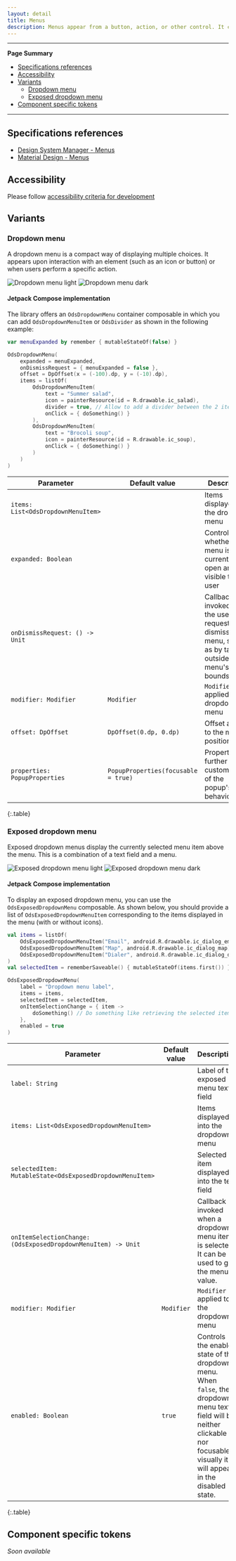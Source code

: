 ```yaml
---
layout: detail
title: Menus
description: Menus appear from a button, action, or other control. It contains at least 2 items that can affect the app, the view or elements within the view.
---
```


---

**Page Summary**

* [Specifications references](#specifications-references)
* [Accessibility](#accessibility)
* [Variants](#variants)
    * [Dropdown menu](#dropdown-menu)
    * [Exposed dropdown menu](#exposed-dropdown-menu)
* [Component specific tokens](#component-specific-tokens)

---

## Specifications references

- [Design System Manager - Menus](https://system.design.orange.com/0c1af118d/p/07a69b-menus/b/862cbb)
- [Material Design - Menus](https://m2.material.io/components/menus)

## Accessibility

Please follow [accessibility criteria for development](https://a11y-guidelines.orange.com/en/mobile/android/development/)

## Variants

### Dropdown menu

A dropdown menu is a compact way of displaying multiple choices. It appears upon interaction with an element (such as an icon or button) or when users perform a specific action.

![Dropdown menu light](images/menu_dropdown_light.png) ![Dropdown menu dark](images/menu_dropdown_dark.png)

#### Jetpack Compose implementation

The library offers an `OdsDropdownMenu` container composable in which you can add `OdsDropdownMenuItem` or `OdsDivider` as shown in the following example:

```kotlin
var menuExpanded by remember { mutableStateOf(false) }

OdsDropdownMenu(
    expanded = menuExpanded,
    onDismissRequest = { menuExpanded = false },
    offset = DpOffset(x = (-100).dp, y = (-10).dp),
    items = listOf(
        OdsDropdownMenuItem(
            text = "Summer salad",
            icon = painterResource(id = R.drawable.ic_salad),
            divider = true, // Allow to add a divider between the 2 items
            onClick = { doSomething() }
        ),
        OdsDropdownMenuItem(
            text = "Brocoli soup",
            icon = painterResource(id = R.drawable.ic_soup),
            onClick = { doSomething() }
        )
    )
)
```

Parameter | Default value | Description
-- | -- | --
`items: List<OdsDropdownMenuItem>` | | Items displayed into the dropdown menu
`expanded: Boolean` | | Controls whether the menu is currently open and visible to the user
`onDismissRequest: () -> Unit` | | Callback invoked when the user requests to dismiss the menu, such as by tapping outside the menu's bounds
`modifier: Modifier` | `Modifier` | `Modifier` applied to the dropdown menu
`offset: DpOffset` | `DpOffset(0.dp, 0.dp)` | Offset added to the menu position
`properties: PopupProperties` | `PopupProperties(focusable = true)` | Properties for further customization of the popup's behavior
{:.table}

### Exposed dropdown menu

Exposed dropdown menus display the currently selected menu item above the menu. This is a combination of a text field and a menu.

![Exposed dropdown menu light](images/menu_exposed_dropdown_light.png)  ![Exposed dropdown menu dark](images/menu_exposed_dropdown_dark.png)

#### Jetpack Compose implementation

To display an exposed dropdown menu, you can use the `OdsExposedDropdownMenu` composable. As shown below, you should provide a list of `OdsExposedDropdownMenuItem` corresponding to the items displayed in the menu (with or without icons).

```kotlin
val items = listOf(
    OdsExposedDropdownMenuItem("Email", android.R.drawable.ic_dialog_email),
    OdsExposedDropdownMenuItem("Map", android.R.drawable.ic_dialog_map),
    OdsExposedDropdownMenuItem("Dialer", android.R.drawable.ic_dialog_dialer),
)
val selectedItem = rememberSaveable() { mutableStateOf(items.first()) }

OdsExposedDropdownMenu(
    label = "Dropdown menu label",
    items = items,
    selectedItem = selectedItem,
    onItemSelectionChange = { item ->
        doSomething() // Do something like retrieving the selected item
    },
    enabled = true
)
```

Parameter | Default value | Description
-- | -- | --
`label: String` | | Label of the exposed menu text field
`items: List<OdsExposedDropdownMenuItem>` | | Items displayed into the dropdown menu
`selectedItem: MutableState<OdsExposedDropdownMenuItem>` | | Selected item displayed into the text field
`onItemSelectionChange: (OdsExposedDropdownMenuItem) -> Unit` | | Callback invoked when a dropdown menu item is selected. It can be used to get the menu value.
`modifier: Modifier` | `Modifier` | `Modifier` applied to the dropdown menu
`enabled: Boolean` | `true` | Controls the enabled state of the dropdown menu. When `false`, the dropdown menu text field will be neither clickable nor focusable, visually it will appear in the disabled state.
{:.table}

## Component specific tokens

_Soon available_
